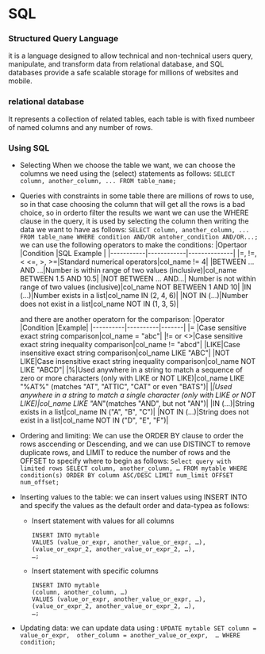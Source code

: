 # SQL

### Structured Query Language
it is a language designed to allow technical and non-technical users query, manipulate, and transform data from relational database, and SQL databases provide a safe scalable storage for millions of websites and mobile.
### relational database
It represents a collection of related tables, each table is with fixed numbeer of named columns and any number of rows.
 
 ### Using SQL
* Selecting
   When we choose the table we want, we can choose the columns we need using the (select) statements as follows:
        ```
        SELECT column, another_column, ...
        FROM table_name;
        ```
* Queries with constraints
    in some table there are millions of rows to use, so in that case choosing the column that will get all the rows is a bad choice, so in orderto filter the results we want we can use the WHERE clause in the query, it is used by selecting the column then writing the data we want to have as follows:
        ```
        SELECT column, another_column, ...
        FROM table_name
        WHERE condition
        AND/OR antoher_condition
        AND/OR...;
        ```
    we can use the following operators to make the conditions:
        |Opertaor   |Condition   |SQL Example   |
        |-----------|------------|--------------|
        |=, !=, < <=, >, >=|Standard numerical operators|col_name != 4|
        |BETWEEN … AND …|Number is within range of two values (inclusive)|col_name BETWEEN 1.5 AND 10.5|
        |NOT BETWEEN ... AND...| Number is not within range of two values (inclusive)|col_name NOT BETWEEN 1 AND 10|
        |IN (…)|Number exists in a list|col_name IN (2, 4, 6)|
        |NOT IN (…)|Number does not exist in a list|col_name NOT IN (1, 3, 5)|

    and there are another operatorn for the comparison:
        |Operator  |Condition |Example|
        |----------|----------|-------|
        |=	|Case sensitive exact string comparison|col_name = "abc"|
        |!= or <>|Case sensitive exact string inequality comparison|col_name != "abcd"|
        |LIKE|Case insensitive exact string comparison|col_name LIKE "ABC"|
        |NOT LIKE|Case insensitive exact string inequality comparison|col_name NOT LIKE "ABCD"|
        |%|Used anywhere in a string to match a sequence of zero or more characters (only with LIKE or NOT LIKE)|col_name LIKE "%AT%"
        (matches "AT", "ATTIC", "CAT" or even "BATS")|
        |_|Used anywhere in a string to match a single character (only with LIKE or NOT LIKE)|col_name LIKE "AN_"(matches "AND", but not "AN")|
        |IN (…)|String exists in a list|col_name IN ("A", "B", "C")|
        |NOT IN (…)|String does not exist in a list|col_name NOT IN ("D", "E", "F")|

* Ordering and limiting:
    We can use the ORDER BY clause to order the rows asccending or Descending, and we can use DISTINCT to remove duplicate rows, and LIMIT to reduce the number of rows and the OFFSET to specify where to begin as follows:
        ```
        Select query with limited rows
        SELECT column, another_column, …
        FROM mytable
        WHERE condition(s)
        ORDER BY column ASC/DESC
        LIMIT num_limit OFFSET num_offset;
        ```
* Inserting values to the table:
    we can insert values using INSERT INTO and specify the values as the default order and data-typea as follows:
    * Insert statement with values for all columns
        ```
        INSERT INTO mytable
        VALUES (value_or_expr, another_value_or_expr, …),
       (value_or_expr_2, another_value_or_expr_2, …),
       …;
       ```
    * Insert statement with specific columns
        ```
        INSERT INTO mytable
        (column, another_column, …)
        VALUES (value_or_expr, another_value_or_expr, …),
        (value_or_expr_2, another_value_or_expr_2, …),
        …;
        ```
* Updating data:
    we can update data using :
        ```
        UPDATE mytable
        SET column = value_or_expr, 
        other_column = another_value_or_expr, 
        …
        WHERE condition;
        ```

